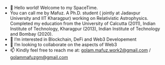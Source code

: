 - 👋 Hello world! Welcome to my SpaceTime. 
- You can call me by Mafuz.
A Ph.D. student ( jointly at Jadavpur University and IIT Kharagpur) working on Relativistic Astrophysics. Completed my education from the University of Calcutta (2011), Indian Institute of Technology, Kharagpur (2013), Indian Institute of Technology and Bombay (2020).
- 👀 I’m interested in Blockchain, DeFi and Web3 Developement
- 💞️ I’m looking to collaborate on the aspects of Web3
- 📫 Kindly feel free to reach me at: golam.mafuz.work2@gmail.com / golammafuzgm@gmail.com

<!---
mdgolammafuz/mdgolammafuz is a ✨ special ✨ repository because its `README.md` (this file) appears on your GitHub profile.
You can click the Preview link to take a look at your changes.
--->
